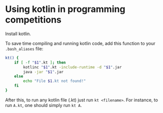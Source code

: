 # Using kotlin in programming competitions

Install kotlin.


To save time compiling and running kotlin code, add this function to your `.bash_aliases` file:

```bash
kt() {
    if [ -f "$1".kt ]; then
        kotlinc "$1".kt -include-runtime -d "$1".jar
        java -jar "$1".jar
    else 
        echo "File $1.kt not found!"
    fi
}
```

After this, to run any kotlin file (.kt) just run `kt <filename>`.
For instance, to run `A.kt`, one should simply run `kt A`.
